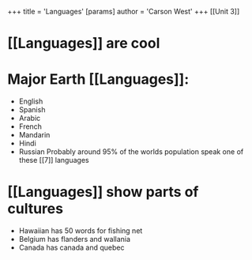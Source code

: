 +++
 title = 'Languages'
[params]
	author = 'Carson West'
+++
[[Unit 3]]

# [[Languages]] are cool
# Major Earth [[Languages]]:
- English
- Spanish
- Arabic
- French
- Mandarin
- Hindi
- Russian
Probably around 95% of the worlds population speak one of these [[7]] languages

# [[Languages]] show parts of cultures
- Hawaiian has 50 words for fishing net
- Belgium has flanders and wallania
- Canada has canada and quebec
